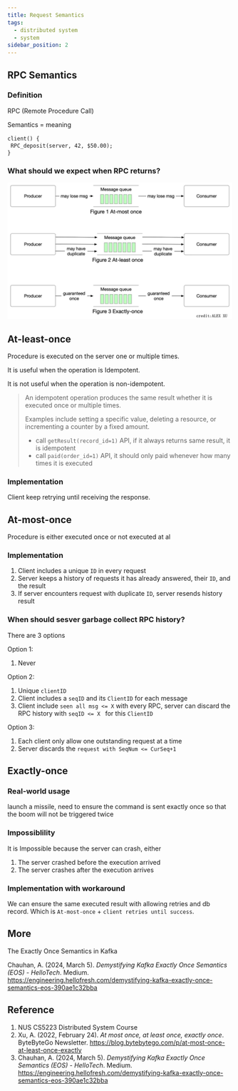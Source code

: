 ```yaml
---
title: Request Semantics
tags:
  - distributed system
  - system
sidebar_position: 2
---
```




## RPC Semantics

### Definition

RPC (Remote Procedure Call)

Semantics = meaning

```
client() {
 RPC_deposit(server, 42, $50.00); 
}
```

### What should we expect when RPC returns?

![image-20240518161333063](./02-rpc-semantics.assets/image-20240518161333063.png)

## At-least-once

Procedure is executed on the server one or multiple times.

It is useful when the operation is Idempotent.

It is not useful when the operation is non-idempotent.

> An idempotent operation produces the same result whether it is executed once or multiple times.
>
> Examples include setting a specific value, deleting a resource, or incrementing a counter by a fixed amount.
>
> - call `getResult(record_id=1)` API, if it always returns same result, it is idempotent
> - call `paid(order_id=1)` API, it should only paid whenever how many times it is executed
> 

### Implementation

Client keep retrying until receiving the response.

## At-most-once

Procedure is either executed once or not executed at al

### Implementation

1. Client includes a unique `ID` in every request
2. Server keeps a history of requests it has already answered, their `ID`, and the result
3. If server encounters request with duplicate `ID`, server resends history result

### When should sesver garbage collect RPC history?

There are 3 options

Option 1: 

1. Never

Option 2: 

1. Unique `clientID`
2. Client includes a `seqID` and its `ClientID` for each message
3. Client include `seen all msg <= X`  with every RPC, server can discard the RPC history with `seqID <= X ` for this `ClientID`

Option 3: 

1. Each client only allow one outstanding request at a time
2. Server discards the `request with SeqNum <= CurSeq+1`

## Exactly-once

### Real-world usage

launch a missile, need to ensure the command is sent exactly once so that the boom will not be triggered twice

### Impossiblility

It is Impossible because the server can crash, either

1. The server crashed before the execution arrived
2. The server crashes after the execution arrives

### Implementation with workaround

We can ensure the same executed result with allowing retries and db record. Which is `At-most-once` + `client retries until success`.

## More

The Exactly Once Semantics in Kafka

Chauhan, A. (2024, March 5). *Demystifying Kafka Exactly Once Semantics (EOS) - HelloTech*. Medium. https://engineering.hellofresh.com/demystifying-kafka-exactly-once-semantics-eos-390ae1c32bba

## Reference

1. NUS CS5223 Distributed System Course
2. Xu, A. (2022, February 24). *At most once, at least once, exactly once*. ByteByteGo Newsletter. https://blog.bytebytego.com/p/at-most-once-at-least-once-exactly
3. Chauhan, A. (2024, March 5). *Demystifying Kafka Exactly Once Semantics (EOS) - HelloTech*. Medium. https://engineering.hellofresh.com/demystifying-kafka-exactly-once-semantics-eos-390ae1c32bba

